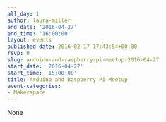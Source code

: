 ```yaml
---
all_day: 1
author: laura-miller
end_date: '2016-04-27'
end_time: '16:00:00'
layout: events
published-date: 2016-02-17 17:43:54+00:00
rsvp: 0
slug: arduino-and-raspberry-pi-meetup-2016-04-27
start_date: '2016-04-27'
start_time: '15:00:00'
title: Arduino and Raspberry Pi Meetup
event-categories:
- Makerspace
---
```


None
